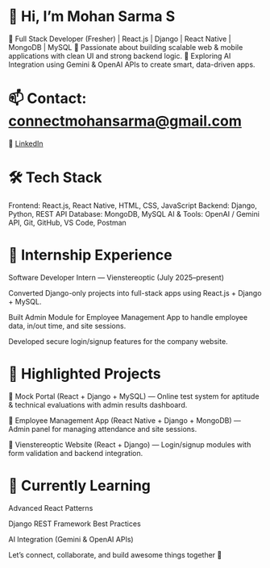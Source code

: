 # 👋 Hi, I’m Mohan Sarma S

🎯 Full Stack Developer (Fresher) | React.js | Django | React Native | MongoDB | MySQL
🚀 Passionate about building scalable web & mobile applications with clean UI and strong backend logic.
🧠 Exploring AI Integration using Gemini & OpenAI APIs to create smart, data-driven apps.

# 📫 Contact: connectmohansarma@gmail.com

🔗 [LinkedIn](www.linkedin.com/in/mohan-sarma-s)


# 🛠 Tech Stack

Frontend: React.js, React Native, HTML, CSS, JavaScript
Backend: Django, Python, REST API
Database: MongoDB, MySQL
AI & Tools: OpenAI / Gemini API, Git, GitHub, VS Code, Postman

# 💼 Internship Experience

Software Developer Intern — Vienstereoptic (July 2025–present)

Converted Django-only projects into full-stack apps using React.js + Django + MySQL.

Built Admin Module for Employee Management App to handle employee data, in/out time, and site sessions.

Developed secure login/signup features for the company website.

# 🔧 Highlighted Projects

🧩 Mock Portal (React + Django + MySQL) — Online test system for aptitude & technical evaluations with admin results dashboard.

📱 Employee Management App (React Native + Django + MongoDB) — Admin panel for managing attendance and site sessions.

💼 Vienstereoptic Website (React + Django) — Login/signup modules with form validation and backend integration.


# 🌱 Currently Learning

Advanced React Patterns

Django REST Framework Best Practices

AI Integration (Gemini & OpenAI APIs)

Let’s connect, collaborate, and build awesome things together 🚀
